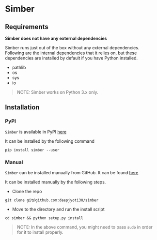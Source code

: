 # Simber

## Requirements

**Simber does not have any external dependencies**

Simber runs just out of the box without any external dependencies. Following are the internal dependencies that it relies on, but these dependencies are installed by default if you have Python installed.

- pathlib 
- os
- sys
- io

>NOTE: Simber works on Python 3.x only.

## Installation

### PyPI

`Simber` is available in PyPI [here]()

It can be installed by the following command

```console
pip install simber --user
```

### Manual

`Simber` can be installed manually from GitHub. It can be found [here]()

It can be installed manually by the following steps.

- Clone the repo

```console
git clone git@github.com:deepjyoti30/simber
```

- Move to the directory and run the install script

```console
cd simber && python setup.py install
```

>NOTE: In the above command, you might need to pass `sudo` in order for it to install properly.

